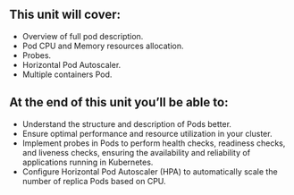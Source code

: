 ## This unit will cover:

- Overview of full pod description.
- Pod CPU and Memory resources allocation. 
- Probes.
- Horizontal Pod Autoscaler.
- Multiple containers Pod.

## At the end of this unit you’ll be able to:

- Understand the structure and description of Pods better.
- Ensure optimal performance and resource utilization in your cluster.
- Implement probes in Pods to perform health checks, readiness checks, and liveness checks, ensuring the availability and reliability of applications running in Kubernetes.
- Configure Horizontal Pod Autoscaler (HPA) to automatically scale the number of replica Pods based on CPU.